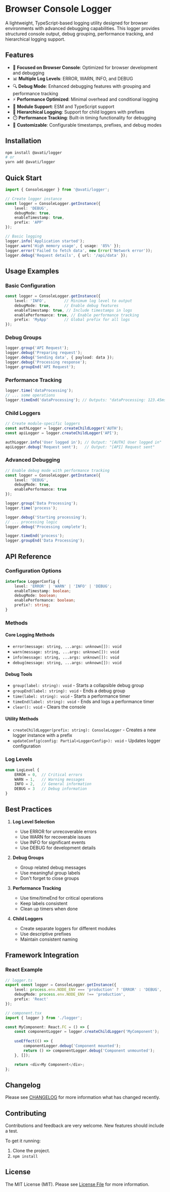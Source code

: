 # Browser Console Logger

A lightweight, TypeScript-based logging utility designed for browser environments with advanced debugging capabilities. This logger provides structured console output, debug grouping, performance tracking, and hierarchical logging support.

## Features

- 🎯 **Focused on Browser Console**: Optimized for browser development and debugging
- 📊 **Multiple Log Levels**: ERROR, WARN, INFO, and DEBUG
- 🔍 **Debug Mode**: Enhanced debugging features with grouping and performance tracking
- ⚡ **Performance Optimized**: Minimal overhead and conditional logging
- 📱 **Module Support**: ESM and TypeScript support
- 👥 **Hierarchical Logging**: Support for child loggers with prefixes
- ⏱️ **Performance Tracking**: Built-in timing functionality for debugging
- 🎨 **Customizable**: Configurable timestamps, prefixes, and debug modes

## Installation

```bash
npm install @avati/logger
# or
yarn add @avati/logger
```

## Quick Start

```typescript
import { ConsoleLogger } from '@avati/logger';

// Create logger instance
const logger = ConsoleLogger.getInstance({
    level: 'DEBUG',
    debugMode: true,
    enableTimestamp: true,
    prefix: 'APP'
});

// Basic logging
logger.info('Application started');
logger.warn('High memory usage', { usage: '85%' });
logger.error('Failed to fetch data', new Error('Network error'));
logger.debug('Request details', { url: '/api/data' });
```

## Usage Examples

### Basic Configuration

```typescript
const logger = ConsoleLogger.getInstance({
    level: 'INFO',        // Minimum log level to output
    debugMode: true,      // Enable debug features
    enableTimestamp: true, // Include timestamps in logs
    enablePerformance: true, // Enable performance tracking
    prefix: 'MyApp'       // Global prefix for all logs
});
```

### Debug Groups

```typescript
logger.group('API Request');
logger.debug('Preparing request');
logger.debug('Sending data', { payload: data });
logger.debug('Processing response');
logger.groupEnd('API Request');
```

### Performance Tracking

```typescript
logger.time('dataProcessing');
// ... some operations
logger.timeEnd('dataProcessing'); // Outputs: "dataProcessing: 123.45ms"
```

### Child Loggers

```typescript
// Create module-specific loggers
const authLogger = logger.createChildLogger('AUTH');
const apiLogger = logger.createChildLogger('API');

authLogger.info('User logged in'); // Output: "[AUTH] User logged in"
apiLogger.debug('Request sent');   // Output: "[API] Request sent"
```

### Advanced Debugging

```typescript
// Enable debug mode with performance tracking
const logger = ConsoleLogger.getInstance({
    level: 'DEBUG',
    debugMode: true,
    enablePerformance: true
});

logger.group('Data Processing');
logger.time('process');

logger.debug('Starting processing');
// ... processing logic
logger.debug('Processing complete');

logger.timeEnd('process');
logger.groupEnd('Data Processing');
```

## API Reference

### Configuration Options

```typescript
interface LoggerConfig {
    level: 'ERROR' | 'WARN' | 'INFO' | 'DEBUG';
    enableTimestamp: boolean;
    debugMode: boolean;
    enablePerformance: boolean;
    prefix?: string;
}
```

### Methods

#### Core Logging Methods

- `error(message: string, ...args: unknown[]): void`
- `warn(message: string, ...args: unknown[]): void`
- `info(message: string, ...args: unknown[]): void`
- `debug(message: string, ...args: unknown[]): void`

#### Debug Tools

- `group(label: string): void` - Starts a collapsible debug group
- `groupEnd(label: string): void` - Ends a debug group
- `time(label: string): void` - Starts a performance timer
- `timeEnd(label: string): void` - Ends and logs a performance timer
- `clear(): void` - Clears the console

#### Utility Methods

- `createChildLogger(prefix: string): ConsoleLogger` - Creates a new logger instance with a prefix
- `updateConfig(config: Partial<LoggerConfig>): void` - Updates logger configuration

### Log Levels

```typescript
enum LogLevel {
    ERROR = 0,  // Critical errors
    WARN = 1,   // Warning messages
    INFO = 2,   // General information
    DEBUG = 3   // Debug information
}
```

## Best Practices

1. **Log Level Selection**
    - Use ERROR for unrecoverable errors
    - Use WARN for recoverable issues
    - Use INFO for significant events
    - Use DEBUG for development details

2. **Debug Groups**
    - Group related debug messages
    - Use meaningful group labels
    - Don't forget to close groups

3. **Performance Tracking**
    - Use time/timeEnd for critical operations
    - Keep labels consistent
    - Clean up timers when done

4. **Child Loggers**
    - Create separate loggers for different modules
    - Use descriptive prefixes
    - Maintain consistent naming

## Framework Integration

### React Example

```typescript
// logger.ts
export const logger = ConsoleLogger.getInstance({
    level: process.env.NODE_ENV === 'production' ? 'ERROR' : 'DEBUG',
    debugMode: process.env.NODE_ENV !== 'production',
    prefix: 'React'
});

// component.tsx
import { logger } from './logger';

const MyComponent: React.FC = () => {
    const componentLogger = logger.createChildLogger('MyComponent');
    
    useEffect(() => {
        componentLogger.debug('Component mounted');
        return () => componentLogger.debug('Component unmounted');
    }, []);

    return <div>My Component</div>;
};
```

## Changelog

Please see [CHANGELOG](CHANGELOG.md) for more information what has changed recently.


## Contributing

Contributions and feedback are very welcome. New features should include a test.

To get it running:

1. Clone the project.
2. `npm install`


## License

The MIT License (MIT). Please see [License File](LICENSE) for more information.
